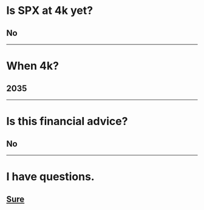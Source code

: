 # Is SPX at 4k yet?

## No

---

# When 4k?

## 2035

---

# Is this financial advice?

## No

---

# I have questions.

## [Sure](https://old.reddit.com/r/thewallstreet/)

